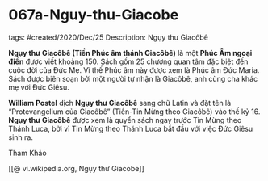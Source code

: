 # 067a-Nguy-thu-Giacobe

tags: #created/2020/Dec/25
Description: Ngụy thư Giacôbê

**Ngụy thư Giacôbê (Tiền Phúc âm thánh Giacôbê)** là một **Phúc Âm ngoại điển** được viết khoảng 150. Sách gồm 25 chương quan tâm đặc biệt đến cuộc đời của Đức Mẹ. Vì thế Phúc âm này được xem là Phúc âm Đức Maria. Sách được biên soạn bởi một người tự nhận là Giacôbê, anh cùng cha khác mẹ với Đức Giêsu.

**William Postel** dịch **Ngụy thư Giacôbê** sang chữ Latin và đặt tên là “Protevangelium của Giacôbê” (Tiền-Tin Mừng theo Giacôbê) vào thế kỷ 16. **Ngụy thư Giacôbê** được xem là quyển sách ngay trước Tin Mừng theo Thánh Luca, bởi vì Tin Mừng theo Thánh Luca bắt đầu với việc Đức Giêsu sinh ra. 

Tham Khảo

[[@ vi.wikipedia.org, Ngụy thư Giacobe]]